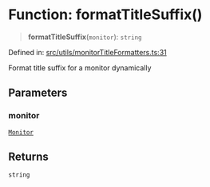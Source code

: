 # Function: formatTitleSuffix()

> **formatTitleSuffix**(`monitor`): `string`

Defined in: [src/utils/monitorTitleFormatters.ts:31](https://github.com/Nick2bad4u/Uptime-Watcher/blob/dca5483e793478722cd3e6e125cafcec5fc771f0/src/utils/monitorTitleFormatters.ts#L31)

Format title suffix for a monitor dynamically

## Parameters

### monitor

[`Monitor`](../../../../shared/types/interfaces/Monitor.md)

## Returns

`string`
